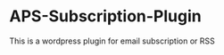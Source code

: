 APS-Subscription-Plugin
=======================

This is a wordpress plugin for email subscription or RSS